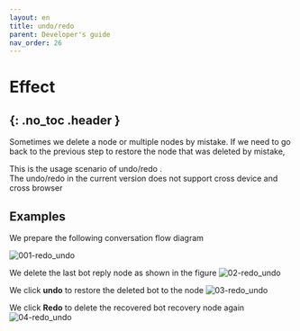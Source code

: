 ```yaml
---
layout: en
title: undo/redo
parent: Developer's guide
nav_order: 26
---
```


# Effect
{: .no_toc .header }
---
Sometimes we delete a node or multiple nodes by mistake. If we need to go back to the previous step to restore the node that was deleted by mistake,

This is the usage scenario of undo/redo .
<br/>The undo/redo in the current version does not support cross device and cross browser


## Examples
We prepare the following conversation flow diagram

![001-redo_undo](/assets/images/tutorial/redo_undo/01-redo_undo.png)

We delete the last bot reply node as shown in the figure
![02-redo_undo](/assets/images/tutorial/redo_undo/02-redo_undo.png)

We click **undo** to restore the deleted bot to the node
![03-redo_undo](/assets/images/tutorial/redo_undo/03-redo_undo.png)

We click **Redo** to delete the recovered bot recovery node again
![04-redo_undo](/assets/images/tutorial/redo_undo/04-redo_undo.png)
